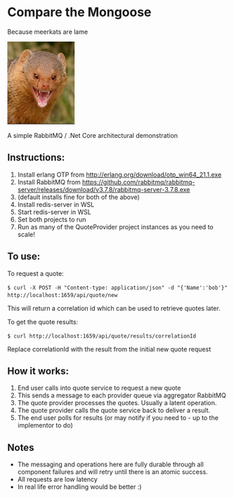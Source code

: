 # Compare the Mongoose 

Because meerkats are lame

![meerkats are lame](images/ctm.png)

A simple RabbitMQ / .Net Core architectural demonstration

## Instructions: 

1. Install erlang OTP from http://erlang.org/download/otp_win64_21.1.exe
2. Install RabbitMQ from https://github.com/rabbitmq/rabbitmq-server/releases/download/v3.7.8/rabbitmq-server-3.7.8.exe
3. (default installs fine for both of the above)
4. Install redis-server in WSL
5. Start redis-server in WSL 
6. Set both projects to run
7. Run as many of the QuoteProvider project instances as you need to scale!

## To use:

To request a quote:

`$ curl -X POST -H "Content-type: application/json" -d "{'Name':'bob'}" http://localhost:1659/api/quote/new`

This will return a correlation id which can be used to retrieve quotes later.

To get the quote results:

`$ curl http://localhost:1659/api/quote/results/correlationId`

Replace correlationId with the result from the initial new quote request

## How it works:

1. End user calls into quote service to request a new quote
2. This sends a message to each provider queue via aggregator RabbitMQ
3. The quote provider processes the quotes. Usually a latent operation.
4. The quote provider calls the quote service back to deliver a result.
5. The end user polls for results (or may notify if you need to - up to the implementor to do)

## Notes

* The messaging and operations here are fully durable through all component failures
  and will retry until there is an atomic success.
* All requests are low latency
* In real life error handling would be better :)